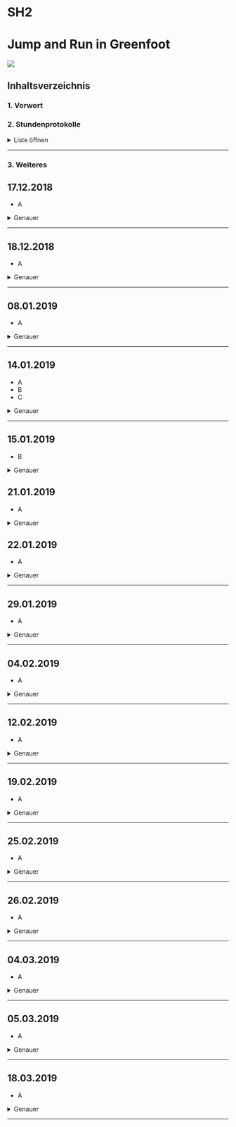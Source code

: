 # SH2
# Jump and Run in Greenfoot 
![](https://upload.wikimedia.org/wikipedia/commons/4/43/Greenfoot_Logo.jpg) 

## Inhaltsverzeichnis <a name="Inhaltsverzeichnis"></a>
### 1. Vorwort
### 2. Stundenprotokolle 
<details> 
   <summary>Liste öffnen</summary>
   
[Erste Informatikstunde](#eins)

[Zweite Informatikstunde](#zwei)

[Dritte Informatikstunde](#drei)

[Vierte Informatikstunde](#vier)

[Fünfte Informatikstunde](#fünf)

[Sechste Informatikstunde](#sechs)

[Siebte Informatikstunde](#sieben)

[Achte Informatikstunde](#acht)

[Neunte Informatikstunde](#neun)

[Zehnte Informatikstunde](#zehn)

[Elfte Informatikstunde](#elf)

[Zwölfte Informatikstunde](#zwölf)

[Dreizehnte Informatikstunde](#dreizehn)

[Vierzehnte Informatikstunde](#vierzehn)

[Fünfzehnte Informatikstunde](#fünfzehn)

</details>  <hr>

### 3. Weiteres

## 17.12.2018  <a name="eins"></a> 

*  A

<details>
  <summary>Genauer</summary> 
A
   </details>  <hr>
  


## 18.12.2018  <a name="zwei"></a> 

*  A
    
<details>
  <summary>Genauer</summary> 
A
</details> <hr>
 

## 08.01.2019  <a name="drei"></a> 

*   A
<details>
  <summary>Genauer</summary> 
  A

</details> <hr>

## 14.01.2019  <a name="vier"></a> 

*   A
*   B
*   C
<details>
  <summary>Genauer</summary>
B
</details> <hr>

## 15.01.2019  <a name="fünf"></a> 

*   B

<details>
  <summary>Genauer</summary>
A
</details>

## 21.01.2019  <a name="sechs"></a> 

*   A

<details>
  <summary>Genauer</summary> 
AB
</details>


## 22.01.2019  <a name="sieben"></a> 

* A
<details>
  <summary>Genauer</summary> 
A
</details> <hr>

## 29.01.2019 <a name="acht"></a> 

*   A

<details>
  <summary>Genauer</summary>
A
    
</details> <hr>

## 04.02.2019  <a name="neun"></a> 

*   A
<details>
  <summary>Genauer</summary>
A
</details> <hr>

## 12.02.2019  <a name="zehn"></a> 

*   A

<details>
  <summary>Genauer</summary>
A

</details> <hr>

## 19.02.2019  <a name="elf"></a> 

*   A
<details>
  <summary>Genauer</summary>
A
</details> <hr>

## 25.02.2019  <a name="zwölf"></a> 

*   A

<details>
  <summary>Genauer</summary>
A
</details> <hr>

## 26.02.2019 <a name="dreizehn"></a> 

*  A
<details>
  <summary>Genauer</summary>
A
</details> <hr>

## 04.03.2019<a name="vierzehn"></a> 

*   A
<details>
  <summary>Genauer</summary>
A
 </details> <hr>


## 05.03.2019  <a name="vierzehn"></a>

*   A

<details>
  <summary>Genauer</summary>
A
</details> <hr>


## 18.03.2019  <a name="fünfzehn"></a> 

* A
<details>
  <summary>Genauer</summary>
A    

 </details> <hr>


